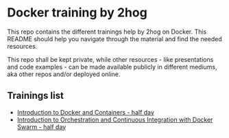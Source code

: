 # Docker training by 2hog

This repo contains the different trainings help by 2hog on Docker. This README should help you navigate through the material and find the needed resources.

This repo shall be kept private, while other resources - like presentations and code examples - can be made available publicly in different mediums, aka other repos and/or deployed online.

## Trainings list

* [Introduction to Docker and Containers - half day](intro-docker-containers)
* [Introduction to Orchestration and Continuous Integration with Docker Swarm - half day](intro-swarm-ci-cd)
